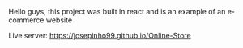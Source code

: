 Hello guys, this project was built in react and is an example of an e-commerce website

Live server: https://josepinho99.github.io/Online-Store
